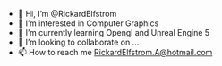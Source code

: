 - 👋 Hi, I’m @RickardElfstrom
- 👀 I’m interested in Computer Graphics
- 🌱 I’m currently learning Opengl and Unreal Engine 5
- 💞️ I’m looking to collaborate on ...
- 📫 How to reach me RickardElfstrom.A@hotmail.com

<!---
RickardElfstrom/RickardElfstrom is a ✨ special ✨ repository because its `README.md` (this file) appears on your GitHub profile.
You can click the Preview link to take a look at your changes.
--->
